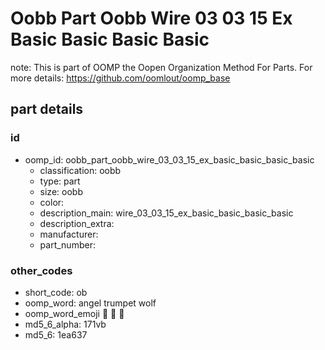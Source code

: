 # Oobb Part Oobb Wire 03 03 15 Ex Basic Basic Basic Basic  

note: This is part of OOMP the Oopen Organization Method For Parts. For more details: https://github.com/oomlout/oomp_base

##  part details





### id
* oomp_id: oobb_part_oobb_wire_03_03_15_ex_basic_basic_basic_basic
  * classification: oobb
  * type: part
  * size: oobb
  * color: 
  * description_main: wire_03_03_15_ex_basic_basic_basic_basic
  * description_extra: 
  * manufacturer: 
  * part_number: 

### other_codes
* short_code: ob
* oomp_word: angel trumpet wolf
* oomp_word_emoji :angel: :trumpet: :wolf:
* md5_6_alpha: 171vb
* md5_6: 1ea637